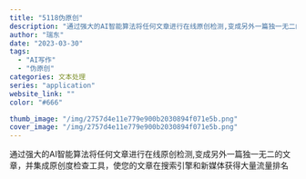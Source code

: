 ```yaml
---
title: "5118伪原创"
description: "通过强大的AI智能算法将任何文章进行在线原创检测,变成另外一篇独一无二的文章，并集成原创度检查工具，使您的文章在搜索引擎"
author: "瑞东"
date: "2023-03-30"
tags:
  - "AI写作"
  - "伪原创"
categories: 文本处理
series: "application"
website_link: ""
color: "#666"

thumb_image: "/img/2757d4e11e779e900b2030894f071e5b.png"
cover_image: "/img/2757d4e11e779e900b2030894f071e5b.png"
---
```


通过强大的AI智能算法将任何文章进行在线原创检测,变成另外一篇独一无二的文章，并集成原创度检查工具，使您的文章在搜索引擎和新媒体获得大量流量排名